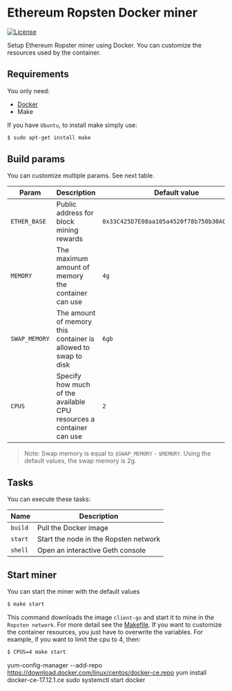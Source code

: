# Ethereum Ropsten Docker miner
[![License](https://img.shields.io/badge/License-Apache%202.0-blue.svg)](https://opensource.org/licenses/Apache-2.0)

Setup Ethereum Ropster miner using Docker. You can customize the resources used by the container.

## Requirements
You only need:
* [Docker](https://docs.docker.com/)
* Make

If you have `Ubuntu`, to install make simply use:

```bash
$ sudo apt-get install make
```

## Build params
You can customize multiple params. See next table.

| Param         	| Description                                                         	| Default value                                	|
|---------------	|---------------------------------------------------------------------	|----------------------------------------------	|
| `ETHER_BASE`  	| Public address for block mining rewards                             	| `0x33C425D7E08aa105a4520f78b750b30AC6FF85CD` 	|
| `MEMORY`      	| The maximum amount of memory the container can use                  	| `4g`                                         	|
| `SWAP_MEMORY` 	| The amount of memory this container is allowed to swap to disk      	| `6gb`                                        	|
| `CPUS`        	| Specify how much of the available CPU resources a container can use 	| `2`                                          	|

>Note: Swap memory is equal to `$SWAP_MEMORY` - `$MEMORY`. Using the default values, the swap memory is 2g.

## Tasks
You can execute these tasks:

| **Name** 	| **Description**                       	|
|----------	|---------------------------------------	|
| `build`  	| Pull the Docker image                 	|
| `start`  	| Start the node in the Ropsten network 	|
| `shell`  	| Open an interactive Geth console      	|


## Start miner
You can start the miner with the default values

```bash
$ make start
```

This command downloads the image `client-go` and start it to mine in the `Ropsten network`. For more detail see the [Makefile](Makefile). If you want to 
customize the container resources, you just have to overwrite the variables. For example, if you want to limit the cpu to 4, then:

```bash
$ CPUS=4 make start
```
 yum-config-manager --add-repo https://download.docker.com/linux/centos/docker-ce.repo
yum install docker-ce-17.12.1.ce
 sudo systemctl start docker